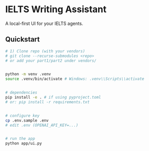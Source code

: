 # IELTS Writing Assistant


A local-first UI for your IELTS agents.


## Quickstart


```bash
# 1) Clone repo (with your vendors)
# git clone --recurse-submodules <repo>
# or add your part1/part2 under vendors/


python -m venv .venv
source .venv/bin/activate # Windows: .venv\\Scripts\\activate


# dependencies
pip install -e . # if using pyproject.toml
# or: pip install -r requirements.txt


# configure key
cp .env.sample .env
# edit .env (OPENAI_API_KEY=...)


# run the app
python app/ui.py
